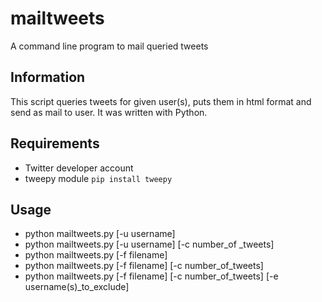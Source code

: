 mailtweets
============

A command line program to mail queried tweets

Information
-----------

This script queries tweets for given user(s), puts them in html format and send as mail to user. It was written with Python.

Requirements
------------

* Twitter developer account
* tweepy module `pip install tweepy`

Usage
-----
* python mailtweets.py [-u username]
* python mailtweets.py [-u username] [-c number_of _tweets]
* python mailtweets.py [-f filename]
* python mailtweets.py [-f filename] [-c number_of_tweets]
* python mailtweets.py [-f filename] [-c number_of_tweets] [-e username(s)_to_exclude]
